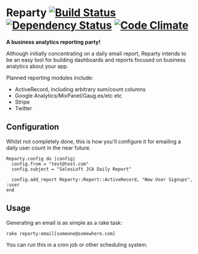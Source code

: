 # Reparty [![Build Status](https://travis-ci.org/timdorr/reparty.png?branch=master)](https://travis-ci.org/timdorr/reparty) [![Dependency Status](https://gemnasium.com/timdorr/reparty.png)](https://gemnasium.com/timdorr/reparty) [![Code Climate](https://codeclimate.com/github/timdorr/reparty.png)](https://codeclimate.com/github/timdorr/reparty)

__A business analytics reporting party!__

Although initially concentrating on a daily email report, Reparty intends to be an easy 
tool for building dashboards and reports focused on business analytics about your app. 

Planned reporting modules include:

* ActiveRecord, including arbitrary sum/count columns
* Google Analytics/MixPanel/Gaug.es/etc etc
* Stripe
* Twitter

## Configuration

Whilst not completely done, this is how you'll configure it for emailing a daily user count in the near future.

    Reparty.config do |config|
      config.from = "test@test.com"
      config.subject = "SalesLoft JCA Daily Report"
    
      config.add_report Reparty::Report::ActiveRecord, "New User Signups", :user
    end

## Usage

Generating an email is as simple as a rake task:

    rake reparty:email[someone@somewhere.com]

You can run this in a cron job or other scheduling system.
